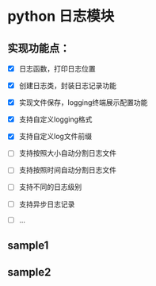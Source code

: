 # python 日志模块

## 实现功能点：

- [x] 日志函数，打印日志位置
- [x] 创建日志类，封装日志记录功能
- [x] 实现文件保存，logging终端展示配置功能
- [x] 支持自定义logging格式
- [x] 支持自定义log文件前缀
- [ ] 支持按照大小自动分割日志文件
- [ ] 支持按照时间自动分割日志文件
- [ ] 支持不同的日志级别
- [ ] 支持异步日志记录
- [ ] ...


## sample1



## sample2

